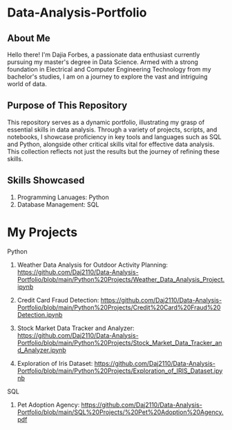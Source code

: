 # Data-Analysis-Portfolio
## About Me
Hello there! I'm Dajia Forbes, a passionate data enthusiast currently pursuing my master's degree in Data Science. Armed with a strong foundation in Electrical and Computer Engineering Technology from my bachelor's studies, I am on a journey to explore the vast and intriguing world of data.

## Purpose of This Repository
This repository serves as a dynamic portfolio, illustrating my grasp of essential skills in data analysis. Through a variety of projects, scripts, and notebooks, I showcase proficiency in key tools and languages such as SQL and Python, alongside other critical skills vital for effective data analysis. This collection reflects not just the results but the journey of refining these skills.

## Skills Showcased
1. Programming Lanuages: Python
2. Database Management: SQL

# My Projects
 Python 
  1. Weather Data Analysis for Outdoor Activity Planning: https://github.com/Daj2110/Data-Analysis-Portfolio/blob/main/Python%20Projects/Weather_Data_Analysis_Project.ipynb
     
  2. Credit Card Fraud Detection: https://github.com/Daj2110/Data-Analysis-Portfolio/blob/main/Python%20Projects/Credit%20Card%20Fraud%20Detection.ipynb
     
  3. Stock Market Data Tracker and Analyzer: https://github.com/Daj2110/Data-Analysis-Portfolio/blob/main/Python%20Projects/Stock_Market_Data_Tracker_and_Analyzer.ipynb
     
  4. Exploration of Iris Dataset: https://github.com/Daj2110/Data-Analysis-Portfolio/blob/main/Python%20Projects/Exploration_of_IRIS_Dataset.ipynb

SQL 
 1. Pet Adoption Agency: https://github.com/Daj2110/Data-Analysis-Portfolio/blob/main/SQL%20Projects/%20Pet%20Adoption%20Agency.pdf
